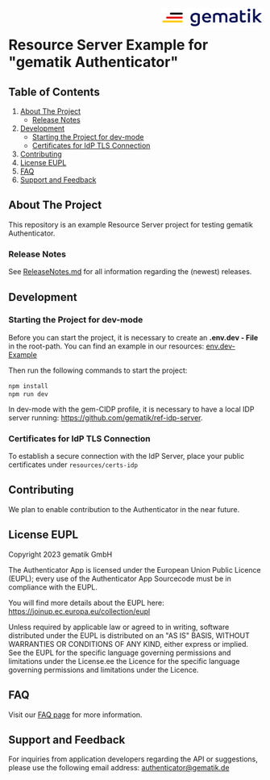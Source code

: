 <img align="right" width="200" height="37" src="assets/Gematik_Logo_Flag.png"/> <br/>

# Resource Server Example for "gematik Authenticator"

## Table of Contents

1. [About The Project](#about-the-project)
   - [Release Notes](#release-notes)
2. [Development](#development)
   - [Starting the Project for dev-mode](#starting-the-project-for-dev-mode)
   - [Certificates for IdP TLS Connection](#certificates-for-idp-tls-connection)
3. [Contributing](#contributing)
4. [License EUPL](#license-eupl)
5. [FAQ](#faq)
6. [Support and Feedback](#support-and-feedback)

## About The Project
This repository is an example Resource Server project for testing gematik Authenticator.

### Release Notes
See [ReleaseNotes.md](./ReleaseNotes.md) for all information regarding the (newest) releases.

## Development
### Starting the Project for dev-mode
Before you can start the project, it is necessary to create an **.env.dev - File** in the root-path. You can find an 
example in our resources: [env.dev-Example](./resources/github-example-env.dev)

Then run the following commands to start the project:

    npm install
    npm run dev

In dev-mode with the gem-CIDP profile, it is necessary to have a local IDP server running: https://github.com/gematik/ref-idp-server.

### Certificates for IdP TLS Connection
To establish a secure connection with the IdP Server, place your 
public certificates under `resources/certs-idp`

## Contributing
We plan to enable contribution to the Authenticator in the near future.

## License EUPL
Copyright 2023 gematik GmbH

The Authenticator App is licensed under the European Union Public Licence (EUPL); every use of the Authenticator App
Sourcecode must be in compliance with the EUPL.

You will find more details about the EUPL here: https://joinup.ec.europa.eu/collection/eupl

Unless required by applicable law or agreed to in writing, software distributed under the EUPL is distributed on an "AS
IS" BASIS, WITHOUT WARRANTIES OR CONDITIONS OF ANY KIND, either express or implied. See the EUPL for the specific
language governing permissions and limitations under the License.ee the Licence for the specific language governing
permissions and limitations under the Licence.

## FAQ
Visit our [FAQ page](https://wiki.gematik.de/x/tjdCH) for more information.

## Support and Feedback
For inquiries from application developers regarding the API or suggestions, please use the following email address:
[authenticator@gematik.de](mailto:authenticator@gematik.de)